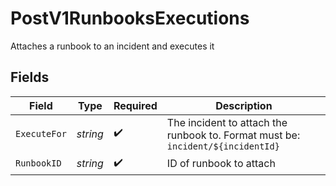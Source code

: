 # PostV1RunbooksExecutions

Attaches a runbook to an incident and executes it


## Fields

| Field                                                                           | Type                                                                            | Required                                                                        | Description                                                                     |
| ------------------------------------------------------------------------------- | ------------------------------------------------------------------------------- | ------------------------------------------------------------------------------- | ------------------------------------------------------------------------------- |
| `ExecuteFor`                                                                    | *string*                                                                        | :heavy_check_mark:                                                              | The incident to attach the runbook to. Format must be: `incident/${incidentId}` |
| `RunbookID`                                                                     | *string*                                                                        | :heavy_check_mark:                                                              | ID of runbook to attach                                                         |